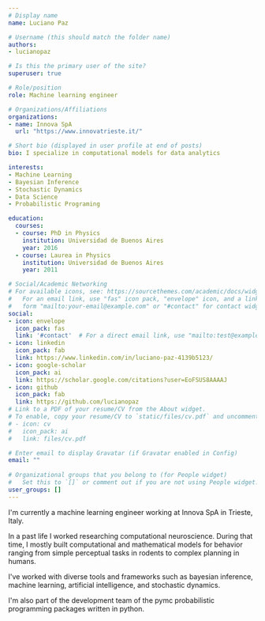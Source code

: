 ```yaml
---
# Display name
name: Luciano Paz

# Username (this should match the folder name)
authors:
- lucianopaz

# Is this the primary user of the site?
superuser: true

# Role/position
role: Machine learning engineer

# Organizations/Affiliations
organizations:
- name: Innova SpA
  url: "https://www.innovatrieste.it/"

# Short bio (displayed in user profile at end of posts)
bio: I specialize in computational models for data analytics

interests:
- Machine Learning
- Bayesian Inference
- Stochastic Dynamics
- Data Science
- Probabilistic Programing

education:
  courses:
  - course: PhD in Physics
    institution: Universidad de Buenos Aires
    year: 2016
  - course: Laurea in Physics
    institution: Universidad de Buenos Aires
    year: 2011

# Social/Academic Networking
# For available icons, see: https://sourcethemes.com/academic/docs/widgets/#icons
#   For an email link, use "fas" icon pack, "envelope" icon, and a link in the
#   form "mailto:your-email@example.com" or "#contact" for contact widget.
social:
- icon: envelope
  icon_pack: fas
  link: '#contact'  # For a direct email link, use "mailto:test@example.org".
- icon: linkedin
  icon_pack: fab
  link: https://www.linkedin.com/in/luciano-paz-4139b5123/
- icon: google-scholar
  icon_pack: ai
  link: https://scholar.google.com/citations?user=EoFSUS8AAAAJ
- icon: github
  icon_pack: fab
  link: https://github.com/lucianopaz
# Link to a PDF of your resume/CV from the About widget.
# To enable, copy your resume/CV to `static/files/cv.pdf` and uncomment the lines below.  
# - icon: cv
#   icon_pack: ai
#   link: files/cv.pdf

# Enter email to display Gravatar (if Gravatar enabled in Config)
email: ""
  
# Organizational groups that you belong to (for People widget)
#   Set this to `[]` or comment out if you are not using People widget.
user_groups: []
---
```


I'm currently a machine learning engineer working at Innova SpA in Trieste, Italy.

In a past life I worked researching computational neuroscience. During that time, I mostly built computational and mathematical models for behavior ranging from simple perceptual tasks in rodents to complex planning in humans.

I've worked with diverse tools and frameworks such as bayesian inference, machine learning, artificial intelligence, and stochastic dynamics.

I'm also part of the development team of the pymc probabilistic programming packages written in python.
